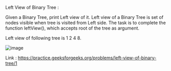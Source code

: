 Left View of Binary Tree :

Given a Binary Tree, print Left view of it. Left view of a Binary Tree is set of nodes visible when tree is visited from Left side. The task is to complete the function leftView(), which accepts root of the tree as argument.

Left view of following tree is 1 2 4 8.

![image](https://user-images.githubusercontent.com/23376002/158555266-3c888964-536e-41a6-8b79-258135d0c282.png)

Link : https://practice.geeksforgeeks.org/problems/left-view-of-binary-tree/1



